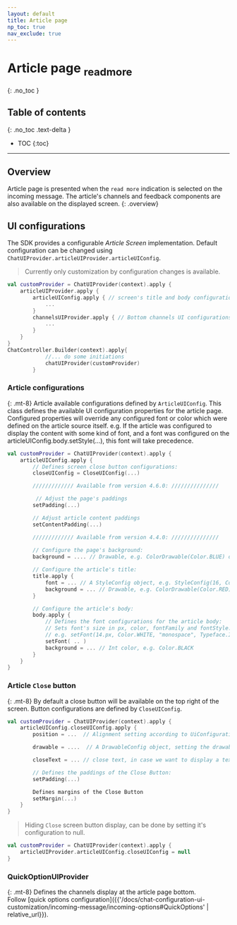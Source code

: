 ```yaml
---
layout: default
title: Article page 
np_toc: true
nav_exclude: true
---
```

# Article page <sub>readmore</sub> 
{: .no_toc }

## Table of contents
{: .no_toc .text-delta }

- TOC
{:toc}

---

## Overview
Article page is presented when the `read more` indication is selected on the incoming message.
The article's channels and feedback components are also available on the displayed screen.
{: .overview}

## UI configurations
The SDK provides a configurable _Article Screen_ implementation.
Default configuration can be changed using `ChatUIProvider.articleUIProvider.articleUIConfig`.
> Currently only customization by configuration changes is available. 

```kotlin
val customProvider = ChatUIProvider(context).apply {
    articleUIProvider.apply {
        articleUIConfig.apply { // screen's title and body configurations 
            ...
        }
        channelsUIProvider.apply { // Bottom channels UI configurations
            ...
        }
    }
}
ChatController.Builder(context).apply{
            //... do some initiations
            chatUIProvider(customProvider)
        }
```

### Article configurations
{: .mt-8}
Article available configurations defined by `ArticleUIConfig`. This class defines the available UI configuration properties for the article page.  
Configured properties will override any configured font or color which were defined on the article source itself. e.g. If the article was configured to display the content with some kind of font, and a font was configured on the articleUIConfig.body.setStyle(...), this font will take precedence.

```kotlin
val customProvider = ChatUIProvider(context).apply {
    articleUIConfig.apply {
        // Defines screen close button configurations:
        closeUIConfig = CloseUIConfig(...)

        ///////////// Available from version 4.6.0: ///////////////

         // Adjust the page's paddings
        setPadding(...)

        // Adjust article content paddings
        setContentPadding(...)

        ///////////// Available from version 4.4.0: ///////////////
        
        // Configure the page's background:
        background = .... // Drawable, e.g. ColorDrawable(Color.BLUE) or ContextCompat.getDrawable(context, R.drawable.bg)

        // Configure the article's title:
        title.apply {
            font = ... // A StyleConfig object, e.g. StyleConfig(16, ContextCompat.getColor(context, R.color.color_def), Typeface.DEFAULT)
            background = ... // Drawable, e.g. ColorDrawable(Color.RED) or ContextCompat.getDrawable(context, R.drawable.title_bg)
        }

        // Configure the article's body:
        body.apply {
            // Defines the font configurations for the article body:
            // Sets font's size in px, color, fontFamily and fontStyle.
            // e.g. setFont(14.px, Color.WHITE, "monospace", Typeface.ITALIC)
            setFont( .. )
            background = ... // Int color, e.g. Color.BLACK
        }
    }
}
```

### Article `Close` button
{: .mt-8}
By default a close button will be available on the top right of the screen. 
Button configurations are defined by `CloseUIConfig`.

```kotlin
val customProvider = ChatUIProvider(context).apply {
    articleUIConfig.closeUIConfig.apply {
        position = ...  // Alignment setting according to UiConfigurations.Alignment options

        drawable = ....  // A DrawableConfig object, setting the drawable to display. null, for text only display.

        closeText = ... // close text, in case we want to display a text along side the image

        // Defines the paddings of the Close Button:
        setPadding(...)

        Defines margins of the Close Button
        setMargin(...)
    }
}
```

> Hiding `Close` screen button display, can be done by setting it's configuration to null.
  ```kotlin
  val customProvider = ChatUIProvider(context).apply {
      articleUIProvider.articleUIConfig.closeUIConfig = null
  }
  ```

### QuickOptionUIProvider
{: .mt-8}
Defines the channels display at the article page bottom.   
Follow [quick options configuration]({{'/docs/chat-configuration-ui-customization/incoming-message/incoming-options#QuickOptions' | relative_url}}).


